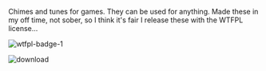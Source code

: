 Chimes and tunes for games. They can be used for anything. Made these in my off time, not sober, so I think it's fair I release these with the WTFPL license...

![wtfpl-badge-1](https://github.com/user-attachments/assets/7baed7ad-316a-4c03-8730-e4a04ed300c4)

![download](https://github.com/user-attachments/assets/f70973c6-7ec8-4d27-8531-ea42c6a61f10)
